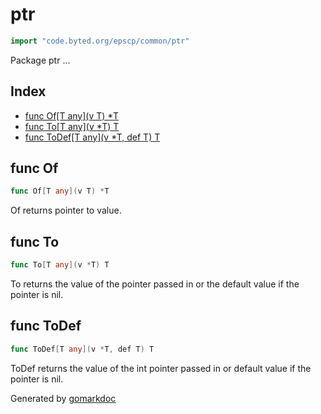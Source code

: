 <!-- Code generated by gomarkdoc. DO NOT EDIT -->

# ptr

```go
import "code.byted.org/epscp/common/ptr"
```

Package ptr \.\.\.

## Index

- [func Of[T any](v T) *T](<#func-of>)
- [func To[T any](v *T) T](<#func-to>)
- [func ToDef[T any](v *T, def T) T](<#func-todef>)


## func Of

```go
func Of[T any](v T) *T
```

Of returns pointer to value\.

## func To

```go
func To[T any](v *T) T
```

To returns the value of the pointer passed in or the default value if the pointer is nil\.

## func ToDef

```go
func ToDef[T any](v *T, def T) T
```

ToDef returns the value of the int pointer passed in or default value if the pointer is nil\.



Generated by [gomarkdoc](<https://github.com/princjef/gomarkdoc>)
